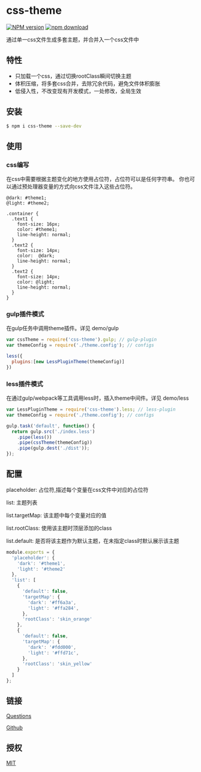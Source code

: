 # css-theme

[![NPM version][npm-image]][npm-url]
[![npm download][download-image]][download-url]

[npm-image]: https://img.shields.io/npm/v/css-theme.svg?style=flat-square
[npm-url]: https://npmjs.org/package/css-theme
[download-image]: https://img.shields.io/npm/dm/css-theme.svg?style=flat-square
[download-url]: https://npmjs.org/package/css-theme

通过单一css文件生成多套主题，并合并入一个css文件中

## 特性

- 只加载一个css，通过切换rootClass瞬间切换主题
- 体积压缩，将多套css合并，去除冗余代码，避免文件体积膨胀
- 低侵入性，不改变现有开发模式，一处修改，全局生效

## 安装


```bash
$ npm i css-theme --save-dev
```

## 使用

### css编写

在css中需要根据主题变化的地方使用占位符，占位符可以是任何字符串。
你也可以通过预处理器变量的方式向css文件注入这些占位符。
```less
@dark: #theme1;
@light: #theme2;

.container {
  .text1 {
    font-size: 16px;
    color: #theme1;
    line-height: normal;
  }
  .text2 {
    font-size: 14px;
    color:  @dark;
    line-height: normal;
  }
  .text2 {
    font-size: 14px;
    color: @light;
    line-height: normal;
  }
}
```


### gulp插件模式

在gulp任务中调用theme插件。详见 demo/gulp

```js
var cssTheme = require('css-theme').gulp; // gulp-plugin
var themeConfig = require('./theme.config'); // configs

less({
  plugins:[new LessPluginTheme(themeConfig)]
})
```

### less插件模式

在通过gulp/webpack等工具调用less时，插入theme中间件。详见 demo/less

```js
var LessPluginTheme = require('css-theme').less; // less-plugin
var themeConfig = require('./theme.config'); // configs

gulp.task('default', function() {
  return gulp.src('./index.less')
    .pipe(less())
    .pipe(cssTheme(themeConfig))
    .pipe(gulp.dest('./dist'));
});
```

## 配置

placeholder: 占位符,描述每个变量在css文件中对应的占位符

list: 主题列表

list.targetMap: 该主题中每个变量对应的值

list.rootClass: 使用该主题时顶层添加的class

list.default: 是否将该主题作为默认主题，在未指定class时默认展示该主题

```js
module.exports = {
  'placeholder': {
    'dark': '#theme1',
    'light': '#theme2'
  },
  'list': [
    {
      'default': false,
      'targetMap': {
        'dark': '#ff6a3a',
        'light': '#ffa284',
      },
      'rootClass': 'skin_orange'
    },
    {
      'default': false,
      'targetMap': {
        'dark': '#fdd000',
        'light': '#ffd71c',
      },
      'rootClass': 'skin_yellow'
    }
  ]
};
```

## 链接

[Questions](https://github.com/woodensail/css-theme/issues)

[Github](https://github.com/woodensail/css-theme)

## 授权

[MIT](LICENSE)
